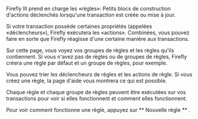 Firefly III prend en charge les «règles»: Petits blocs de construction d'actions déclenchés lorsqu'une transaction est créée ou mise à jour.

Si votre transaction possède certaines propriétés (appelées «déclencheurs»), Firefly exécutera les «actions». Combinées, vous pouvez faire en sorte que Firefly réagisse d'une certaine manière aux transactions.

Sur cette page, vous voyez vos groupes de règles et les règles qu'ils contiennent. Si vous n'avez pas de règles ou de groupes de règles, Firefly créera une règle par défaut et un groupe de règles, pour exemple.

Vous pouvez trier les déclencheurs de règles et les actions de règle. Si vous créez une règle, la page d'aide vous montrera ce qui est possible.

Chaque règle et chaque groupe de règles peuvent être exécutées sur vos transactions pour voir si elles fonctionnent et comment elles fonctionnent.

Pour voir comment fonctionne une règle, appuyez sur ** Nouvelle règle ** .
